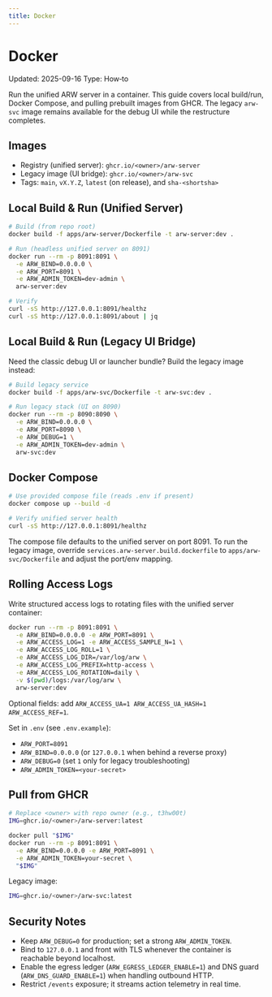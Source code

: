 ```yaml
---
title: Docker
---
```


# Docker

Updated: 2025-09-16
Type: How‑to

Run the unified ARW server in a container. This guide covers local build/run, Docker Compose, and pulling prebuilt images from GHCR. The legacy `arw-svc` image remains available for the debug UI while the restructure completes.

## Images

- Registry (unified server): `ghcr.io/<owner>/arw-server`
- Legacy image (UI bridge): `ghcr.io/<owner>/arw-svc`
- Tags: `main`, `vX.Y.Z`, `latest` (on release), and `sha-<shortsha>`

## Local Build & Run (Unified Server)

```bash
# Build (from repo root)
docker build -f apps/arw-server/Dockerfile -t arw-server:dev .

# Run (headless unified server on 8091)
docker run --rm -p 8091:8091 \
  -e ARW_BIND=0.0.0.0 \
  -e ARW_PORT=8091 \
  -e ARW_ADMIN_TOKEN=dev-admin \
  arw-server:dev

# Verify
curl -sS http://127.0.0.1:8091/healthz
curl -sS http://127.0.0.1:8091/about | jq
```

## Local Build & Run (Legacy UI Bridge)

Need the classic debug UI or launcher bundle? Build the legacy image instead:

```bash
# Build legacy service
docker build -f apps/arw-svc/Dockerfile -t arw-svc:dev .

# Run legacy stack (UI on 8090)
docker run --rm -p 8090:8090 \
  -e ARW_BIND=0.0.0.0 \
  -e ARW_PORT=8090 \
  -e ARW_DEBUG=1 \
  -e ARW_ADMIN_TOKEN=dev-admin \
  arw-svc:dev
```

## Docker Compose

```bash
# Use provided compose file (reads .env if present)
docker compose up --build -d

# Verify unified server health
curl -sS http://127.0.0.1:8091/healthz
```

The compose file defaults to the unified server on port 8091. To run the legacy image, override `services.arw-server.build.dockerfile` to `apps/arw-svc/Dockerfile` and adjust the port/env mapping.

## Rolling Access Logs

Write structured access logs to rotating files with the unified server container:

```bash
docker run --rm -p 8091:8091 \
  -e ARW_BIND=0.0.0.0 -e ARW_PORT=8091 \
  -e ARW_ACCESS_LOG=1 -e ARW_ACCESS_SAMPLE_N=1 \
  -e ARW_ACCESS_LOG_ROLL=1 \
  -e ARW_ACCESS_LOG_DIR=/var/log/arw \
  -e ARW_ACCESS_LOG_PREFIX=http-access \
  -e ARW_ACCESS_LOG_ROTATION=daily \
  -v $(pwd)/logs:/var/log/arw \
  arw-server:dev
```

Optional fields: add `ARW_ACCESS_UA=1 ARW_ACCESS_UA_HASH=1 ARW_ACCESS_REF=1`.

Set in `.env` (see `.env.example`):
- `ARW_PORT=8091`
- `ARW_BIND=0.0.0.0` (or `127.0.0.1` when behind a reverse proxy)
- `ARW_DEBUG=0` (set `1` only for legacy troubleshooting)
- `ARW_ADMIN_TOKEN=<your-secret>`

## Pull from GHCR

```bash
# Replace <owner> with repo owner (e.g., t3hw00t)
IMG=ghcr.io/<owner>/arw-server:latest

docker pull "$IMG"
docker run --rm -p 8091:8091 \
  -e ARW_BIND=0.0.0.0 -e ARW_PORT=8091 \
  -e ARW_ADMIN_TOKEN=your-secret \
  "$IMG"
```

Legacy image:
```bash
IMG=ghcr.io/<owner>/arw-svc:latest
```

## Security Notes

- Keep `ARW_DEBUG=0` for production; set a strong `ARW_ADMIN_TOKEN`.
- Bind to `127.0.0.1` and front with TLS whenever the container is reachable beyond localhost.
- Enable the egress ledger (`ARW_EGRESS_LEDGER_ENABLE=1`) and DNS guard (`ARW_DNS_GUARD_ENABLE=1`) when handling outbound HTTP.
- Restrict `/events` exposure; it streams action telemetry in real time.
